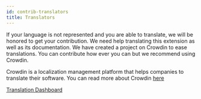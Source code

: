 ```yaml
---
id: contrib-translators
title: Translators
---
```


If your language is not represented and you are able to translate, we will be honored to get your contribution.
We need help translating this extension as well as its documentation.
We have created a project on Crowdin to ease translations. You can contribute how ever you can but we recommend using Crowdin.

Crowdin is a localization management platform that helps companies to translate their software.
You can read more about Crowdin [here](https://support.crowdin.com/crowdin-intro/)


[Translation Dashboard](https://crowdin.com/project/phpbb-ext-sitemaker)

